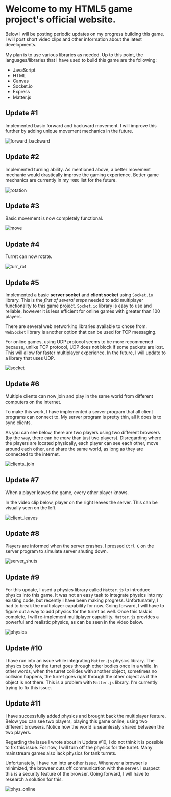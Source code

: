 # Welcome to my HTML5 game project's official website.

Below I will be posting periodic updates on my progress building this game. I will post short video clips and other information about the latest developments.  

My plan is to use various libraries as needed. Up to this point, the languages/libraries that I have used to build this game are the following: 
- JavaScript
- HTML
- Canvas
- Socket.io
- Express
- Matter.js

## Update #1
Implemented basic forward and backward movement. I will improve this further by adding unique movement mechanics in the future.

![forward_backward](https://user-images.githubusercontent.com/22569153/125556230-15b26343-25dd-4f58-bd36-7db463c46b55.gif)

## Update #2
Implemented turning ability. As mentioned above, a better movement mechanic would drastically improve the gaming experience. Better game mechanics are currently in my `TODO` list for the future. 

![rotation](https://user-images.githubusercontent.com/22569153/125557500-10d98679-1fa3-47e4-b5c8-9886950be3ab.gif)

## Update #3
Basic movement is now completely functional.

![move](https://user-images.githubusercontent.com/22569153/125558399-0cdcc371-688f-4b97-8955-2f51d42b7d0a.gif)

## Update #4
Turret can now rotate.

![turr_rot](https://user-images.githubusercontent.com/22569153/125559013-1ec4ebce-9b42-4958-bf55-add9a611a244.gif)

## Update #5
Implemented a basic **server socket** and **client socket** using `Socket.io` library. This is the *first of several steps* needed to add multiplayer functionality to this game project. `Socket.io` library is easy to use and reliable, however it is less efficient for online games with greater than 100 players. 

There are several web networking libraries available to chose from. `WebSocket` library is another option that can be used for TCP messaging.

For online games, using UDP protocol seems to be more recommened because, unlike TCP protocol, UDP does not block if some packets are lost. This will allow for faster multiplayer experience. In the future, I will update to a library that uses UDP.

![socket](https://user-images.githubusercontent.com/22569153/126570785-d0426907-502e-49c8-bed1-35a1f5a50fa9.gif)

## Update #6
Multiple clients can now join and play in the same world from different computers on the internet.

To make this work, I have implemented a server program that all client programs can connect to. My server program is pretty thin, all it does is to sync clients.

As you can see below, there are two players using two different browsers (by the way, there can be *more* than just two players). Disregarding where the players are located physically, each player can see each other, move around each other, and share the same world, as long as they are connected to the internet.

![clients_join](https://user-images.githubusercontent.com/22569153/126854444-6949aa46-2227-42c4-a010-def56f1ba0a3.gif)

## Update #7
When a player leaves the game, every other player knows. 

In the video clip below, player on the right leaves the server. This can be visually seen on the left.

![client_leaves](https://user-images.githubusercontent.com/22569153/127248533-84889e7a-ad28-4f6c-8a07-a829544b5864.gif)

## Update #8
Players are informed when the server crashes. I pressed `Ctrl C` on the server program to simulate server shuting down.

![server_shuts](https://user-images.githubusercontent.com/22569153/127248722-ef60ae27-3edf-4d72-b302-fa330c42f989.gif)

## Update #9
For this update, I used a physics library called `Matter.js` to introduce physics into this game. It was not an easy task to integrate physics into my existing code, but recently I have been making progress. Unfortunately, I had to break the multiplayer capability for now. Going forward, I will have to figure out a way to add physics for the turret as well. Once this task is complete, I will re-implement multiplayer capability. `Matter.js` provides a powerful and realistic physics, as can be seen in the video below.

![physics](https://user-images.githubusercontent.com/22569153/130541710-415e285a-edd5-4641-bce6-0745782808dd.gif)

## Update #10
I have run into an issue while integrating `Matter.js` physics library. The physics body for the turret goes through other bodies once in a while. In other words, when the turret collides with another object, sometimes no collision happens, the turret goes right through the other object as if the object is not there. This is a problem with `Matter.js` library. I'm currently trying to fix this issue.  

## Update #11
I have successfully added physics and brought back the multiplayer feature. Below you can see two players, playing this game online, using two different browsers. Notice how the world is seamlessly shared between the two players.

Regarding the issue I wrote about in Update #10, I do not think it is possible to fix this issue. For now, I will turn off the physics for the turret. Many mainstream games also lack physics for tank turrets.

Unfortunately, I have run into another issue. Whenever a browser is minimized, the browser cuts off communication with the server. I suspect this is a security feature of the browser. Going forward, I will have to research a solution for this.

![phys_online](https://user-images.githubusercontent.com/22569153/135555226-5f9b5d3c-4c9c-4730-98fe-050aa4dafd94.gif)


